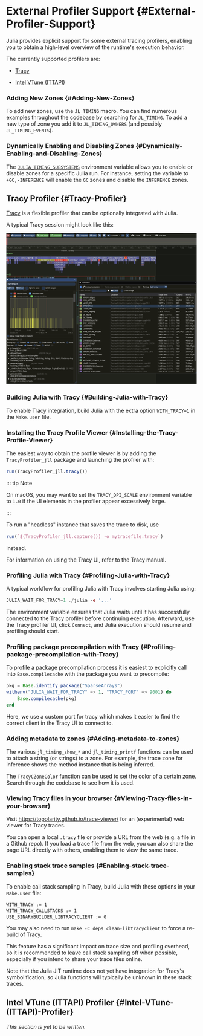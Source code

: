 
# External Profiler Support {#External-Profiler-Support}

Julia provides explicit support for some external tracing profilers, enabling you to obtain a high-level overview of the runtime&#39;s execution behavior.

The currently supported profilers are:
- [Tracy](https://github.com/wolfpld/tracy)
  
- [Intel VTune (ITTAPI)](https://github.com/intel/ittapi)
  

### Adding New Zones {#Adding-New-Zones}

To add new zones, use the `JL_TIMING` macro. You can find numerous examples throughout the codebase by searching for `JL_TIMING`. To add a new type of zone you add it to `JL_TIMING_OWNERS` (and possibly `JL_TIMING_EVENTS`).

### Dynamically Enabling and Disabling Zones {#Dynamically-Enabling-and-Disabling-Zones}

The [`JULIA_TIMING_SUBSYSTEMS`](/manual/environment-variables#JULIA_TIMING_SUBSYSTEMS) environment variable allows you to enable or disable zones for a specific Julia run. For instance, setting the variable to `+GC,-INFERENCE` will enable the `GC` zones and disable the `INFERENCE` zones.

## Tracy Profiler {#Tracy-Profiler}

[Tracy](https://github.com/wolfpld/tracy)  is a flexible profiler that can be optionally integrated with Julia.

A typical Tracy session might look like this:


![](tracy.png)


### Building Julia with Tracy {#Building-Julia-with-Tracy}

To enable Tracy integration, build Julia with the extra option `WITH_TRACY=1` in the `Make.user` file.

### Installing the Tracy Profile Viewer {#Installing-the-Tracy-Profile-Viewer}

The easiest way to obtain the profile viewer is by adding the `TracyProfiler_jll` package and launching the profiler with:

```julia
run(TracyProfiler_jll.tracy())
```


::: tip Note

On macOS, you may want to set the `TRACY_DPI_SCALE` environment variable to `1.0` if the UI elements in the profiler appear excessively large.

:::

To run a &quot;headless&quot; instance that saves the trace to disk, use

```julia
run(`$(TracyProfiler_jll.capture()) -o mytracefile.tracy`)
```


instead.

For information on using the Tracy UI, refer to the Tracy manual.

### Profiling Julia with Tracy {#Profiling-Julia-with-Tracy}

A typical workflow for profiling Julia with Tracy involves starting Julia using:

```julia
JULIA_WAIT_FOR_TRACY=1 ./julia -e '...'
```


The environment variable ensures that Julia waits until it has successfully connected to the Tracy profiler before continuing execution. Afterward, use the Tracy profiler UI, click `Connect`, and Julia execution should resume and profiling should start.

### Profiling package precompilation with Tracy {#Profiling-package-precompilation-with-Tracy}

To profile a package precompilation process it is easiest to explicitly call into `Base.compilecache` with the package you want to precompile:

```julia
pkg = Base.identify_package("SparseArrays")
withenv("JULIA_WAIT_FOR_TRACY" => 1, "TRACY_PORT" => 9001) do
    Base.compilecache(pkg)
end
```


Here, we use a custom port for tracy which makes it easier to find the correct client in the Tracy UI to connect to.

### Adding metadata to zones {#Adding-metadata-to-zones}

The various `jl_timing_show_*` and `jl_timing_printf` functions can be used to attach a string (or strings) to a zone. For example, the trace zone for inference shows the method instance that is being inferred.

The `TracyCZoneColor` function can be used to set the color of a certain zone. Search through the codebase to see how it is used.

### Viewing Tracy files in your browser {#Viewing-Tracy-files-in-your-browser}

Visit https://topolarity.github.io/trace-viewer/ for an (experimental) web viewer for Tracy traces.

You can open a local `.tracy` file or provide a URL from the web (e.g. a file in a Github repo). If you load a trace file from the web, you can also share the page URL directly with others, enabling them to view the same trace.

### Enabling stack trace samples {#Enabling-stack-trace-samples}

To enable call stack sampling in Tracy, build Julia with these options in your `Make.user` file:

```
WITH_TRACY := 1
WITH_TRACY_CALLSTACKS := 1
USE_BINARYBUILDER_LIBTRACYCLIENT := 0
```


You may also need to run `make -C deps clean-libtracyclient` to force a re-build of Tracy.

This feature has a significant impact on trace size and profiling overhead, so it is recommended to leave call stack sampling off when possible, especially if you intend to share your trace files online.

Note that the Julia JIT runtime does not yet have integration for Tracy&#39;s symbolification, so Julia functions will typically be unknown in these stack traces.

## Intel VTune (ITTAPI) Profiler {#Intel-VTune-(ITTAPI)-Profiler}

_This section is yet to be written._

